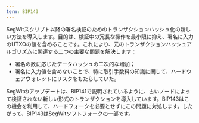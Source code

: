 ```yaml
---
term: BIP143
---
```


SegWitスクリプト以降の署名検証のためのトランザクションハッシュ化の新しい方法を導入します。目的は、検証中の冗長な操作を最小限に抑え、署名に入力のUTXOの値を含めることです。これにより、元のトランザクションハッシュアルゴリズムに関連する二つの主要な問題を解決します：
* 署名の数に応じたデータハッシュの二次的な増加；
* 署名に入力値を含めないことで、特に取引手数料の知識に関して、ハードウェアウォレットにリスクをもたらしていた。

SegWitのアップデートは、BIP141で説明されているように、古いノードによって検証されない新しい形式のトランザクションを導入しています。BIP143はこの機会を利用して、ハードフォークを必要とせずにこの問題に対処します。したがって、BIP143はSegWitソフトフォークの一部です。